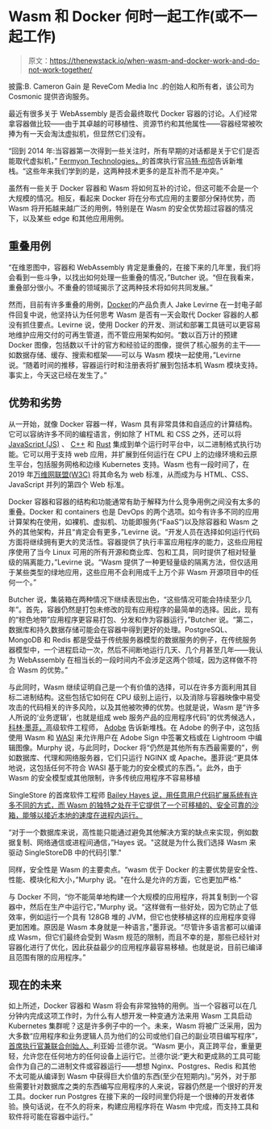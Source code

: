 # Wasm 和 Docker 何时一起工作(或不一起工作)

> 原文：<https://thenewstack.io/when-wasm-and-docker-work-and-do-not-work-together/>

披露:B. Cameron Gain 是 ReveCom Media Inc .的创始人和所有者，该公司为 Cosmonic 提供咨询服务。

最近有很多关于 WebAssembly 是否会最终取代 Docker 容器的讨论。人们经常拿容器做比较——由于其卓越的可移植性、资源节约和其他属性——容器经常被吹捧为有一天会淘汰虚拟机，但显然它们没有。

“回到 2014 年:当容器第一次得到一些关注时，所有早期的对话都是关于它们是否能取代虚拟机，” [Fermyon Technologies，](https://www.fermyon.com/)的首席执行官[马特·布彻](https://www.linkedin.com/in/mattbutcher/)告诉新堆栈。“这些年来我们学到的是，这两种技术更多的是互补而不是冲突。”

虽然有一些关于 Docker 容器和 Wasm 将如何互补的讨论，但这可能不会是一个大规模的情况。相反，看起来 Docker 将在分布式应用的主要部分保持优势，而 Wasm 将开拓越来越广泛的用例，特别是在 Wasm 的安全优势超过容器的情况下，以及某些 edge 和其他应用用例。

## 重叠用例

“在维恩图中，容器和 WebAssembly 肯定是重叠的，在接下来的几年里，我们将会看到一些斗争，以找出如何处理一些重叠的情况，”Butcher 说。“但在我看来，重叠部分很小。不重叠的领域揭示了这两种技术将如何共同发展。”

然而，目前有许多重叠的用例，[Docker](https://www.linkedin.com/in/jakelevirne)的产品负责人 Jake Levirne 在一封电子邮件回复中说，他坚持认为任何思考 Wasm 是否有一天会取代 Docker 容器的人都没有抓住要点。Levirne 说，使用 Docker 的开发、测试和部署工具链可以更容易地维护应用交付的可再生管道，而不管应用架构如何。“数以百万计的预建 Docker 图像，包括数以千计的官方和经验证的图像，提供了核心服务的主干——如数据存储、缓存、搜索和框架——可以与 Wasm 模块一起使用，”Levirne 说。“随着时间的推移，容器运行时和注册表将扩展到包括本机 Wasm 模块支持。事实上，今天这已经在发生了。”

## 优势和劣势

从一开始，就像 Docker 容器一样，Wasm 具有非常具体和自适应的计算结构。它可以容纳许多不同的编程语言，例如除了 HTML 和 CSS 之外，还可以将 [JavaScript (JS)](https://developer.mozilla.org/en-US/docs/Web/JavaScript) 、 [C++](https://en.wikipedia.org/wiki/C%2B%2B) 和 [Rust](https://www.rust-lang.org/) 集成到单个运行时平台中，以二进制格式执行功能。它可以用于支持 web 应用，并扩展到任何运行在 CPU 上的边缘环境和云原生平台，包括服务网格和边缘 Kubernetes 支持。Wasm 也有一段时间了，在 2019 年[万维网联盟(W3C)](https://thenewstack.io/this-week-in-programming-the-time-has-come-to-pay-attention-to-webassembly/) 将其命名为 web 标准，从而成为与 HTML、CSS、JavaScript 并列的第四个 Web 标准。

Docker 容器和容器的结构和功能通常有助于解释为什么竞争用例之间没有太多的重叠。Docker 和 containers 也是 DevOps 的两个选项。如今有许多不同的应用计算架构在使用，如裸机、虚拟机、功能即服务(“FaaS”)以及除容器和 Wasm 之外的其他架构，并且“肯定会有更多，”Levirne 说。“开发人员在选择如何运行代码方面将继续拥有更大的灵活性。容器提供了执行丰富应用程序的能力，这些应用程序使用了当今 Linux 可用的所有开源和商业库、包和工具，同时提供了相对轻量级的隔离能力，”Levirne 说。“Wasm 提供了一种更轻量级的隔离方法，但仅适用于某些类型的绿地应用，这些应用不会利用成千上万个非 Wasm 开源项目中的任何一个。”

Butcher 说，集装箱在两种情况下继续表现出色，“这些情况可能会持续至少几年”。首先，容器仍然是打包未修改的现有应用程序的最简单的选择。因此，现有的“棕色地带”应用程序更容易打包、分发和作为容器运行，”Butcher 说。“第二，数据库和持久数据存储可能会在容器中得到更好的处理。PostgreSQL、MongoDB 和 Redis 都是受益于传统服务器模型的数据服务的例子，在传统服务器模型中，一个进程启动一次，然后不间断地运行几天、几个月甚至几年——我认为 WebAssembly 在相当长的一段时间内不会涉足这两个领域，因为这样做不符合 Wasm 的优势。”

与此同时，Wasm 继续证明自己是一个有价值的选择，可以在许多方面利用其目标二进制结构。这些包括它如何在 CPU 级别上运行，以及消除与容器映像中易受攻击的代码相关的许多风险，以及其他被吹捧的优势。也就是说，Wasm 是“许多人所说的‘业务逻辑’，也就是组成 web 服务产品的应用程序代码”的优秀候选人，[科林·墨菲，](https://www.linkedin.com/in/colin-murphy-08b3601b/)高级软件工程师， [Adobe](https://www.adobe.com/) 告诉新堆栈。在 Adobe 的例子中，这包括使用 Wasm 和 [WASI](https://wasi.dev/) 来允许用户在 Adobe Sign 中签署文档或在 Lightroom 中编辑图像。Murphy 说，与此同时，Docker 将“仍然是其他所有东西最需要的”，例如数据库、代理和网络服务器，它们只运行 NGINX 或 Apache。墨菲说:“更具体地说，这包括任何不符合 WASI 基于能力的安全模式的东西。”。此外，由于 Wasm 的安全模型或其他限制，许多传统应用程序不容易移植

SingleStore 的首席软件工程师 [Bailey Hayes 说，用任意用户代码扩展系统有许多不同的方式，而 Wasm 的独特之处在于它提供了一个可移植的、安全可靠的沙箱，能够以接近本地的速度在进程内运行。](https://www.linkedin.com/in/baileyhayes/)

“对于一个数据库来说，高性能只能通过避免其他解决方案的缺点来实现，例如数据复制、网络通信或进程间通信，”Hayes 说。"这就是为什么我们选择 Wasm 来驱动 SingleStoreDB 中的代码引擎."

同样，安全性是 Wasm 的主要卖点。“wasm 优于 Docker 的主要优势是安全性、性能、模块化和大小，”Murphy 说。"在什么是允许的方面，它也更加严格."

与 Docker 不同，“你不能简单地构建一个大规模的应用程序，将其复制到一个容器中，然后在生产中运行它，”Murphy 说。“这样做有一些好处，因为它防止了低效率，例如运行一个具有 128GB 堆的 JVM，但它也使移植这样的应用程序变得更加困难。原因是 Wasm 本身就是一种语言，”墨菲说。“尽管许多语言都可以编译成 Wasm，但它们最终会受到 Wasm 规范的限制，而且不幸的是，那些已经针对容器化进行了优化，因此获益最少的应用程序最容易移植。也就是说，目前已编译且范围有限的应用程序。”

## 现在的未来

如上所述，Docker 容器和 Wasm 将会有非常独特的用例。当一个容器可以在几分钟内完成这项工作时，为什么有人想开发一种变通方法来用 Wasm 工具启动 Kubernetes 集群呢？这是许多例子中的一个。未来，Wasm 将被广泛采用，因为大多数“应用程序和业务逻辑人员为他们的公司或他们自己的副业项目编写程序”，[首席执行官兼联合创始人](https://www.linkedin.com/in/hectaman)[、](https://cosmonic.com/)利亚姆·兰德尔说。“Wasm 更小，真正跨平台，重量更轻，允许您在任何地方的任何设备上运行它。兰德尔说:“更大和更成熟的工具可能会作为自己的二进制文件或容器运行——想想 Nginx、Postgres、Redis 和其他不太可能从编译到 Wasm 中获得巨大价值的东西(至少在短期内)。”另外，对于那些需要针对数据库之类的东西编写应用程序的人来说，容器仍然是一个很好的开发工具。docker run Postgres 在接下来的一段时间里仍将是一个很棒的开发者体验。换句话说，在不久的将来，构建应用程序将在 Wasm 中完成，而支持工具和软件将可能在容器中运行。”

<svg xmlns:xlink="http://www.w3.org/1999/xlink" viewBox="0 0 68 31" version="1.1"><title>Group</title> <desc>Created with Sketch.</desc></svg>